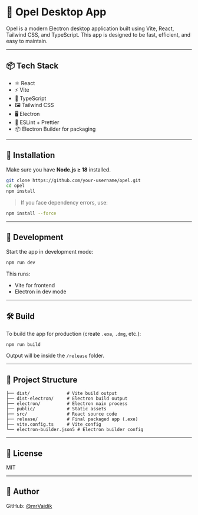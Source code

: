 


# 🚀 Opel Desktop App

Opel is a modern Electron desktop application built using Vite, React, Tailwind CSS, and TypeScript. This app is designed to be fast, efficient, and easy to maintain.

---

## 📦 Tech Stack

- ⚛️ React
- ⚡ Vite
- 🧠 TypeScript
- 🖼️ Tailwind CSS
- 🖥️ Electron
- 🧰 ESLint + Prettier
- 📦 Electron Builder for packaging

---

## 🔧 Installation

Make sure you have **Node.js ≥ 18** installed.

```bash
git clone https://github.com/your-username/opel.git
cd opel
npm install
```

> If you face dependency errors, use:

```bash
npm install --force
```

---

## 🚀 Development

Start the app in development mode:

```bash
npm run dev
```

This runs:

* Vite for frontend
* Electron in dev mode

---

## 🛠️ Build

To build the app for production (create `.exe`, `.dmg`, etc.):

```bash
npm run build
```

Output will be inside the `/release` folder.

---

## 📁 Project Structure

```
├── dist/              # Vite build output
├── dist-electron/     # Electron build output
├── electron/          # Electron main process
├── public/            # Static assets
├── src/               # React source code
├── release/           # Final packaged app (.exe)
├── vite.config.ts     # Vite config
└── electron-builder.json5 # Electron builder config
```

---

## 📃 License

MIT

---

## 🙌 Author


GitHub: [@mrVaidik](https://github.com/mrVaidik)




